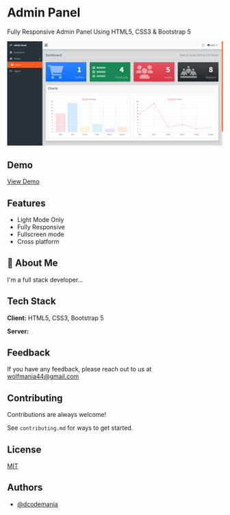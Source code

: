 # Admin Panel

Fully Responsive Admin Panel Using HTML5, CSS3 & Bootstrap 5

![Alt text](screenshot.png 'Title')

## Demo

[View Demo](https://dcodemania.netlify.app/)

## Features

- Light Mode Only
- Fully Responsive
- Fullscreen mode
- Cross platform

## 🚀 About Me

I'm a full stack developer...

## Tech Stack

**Client:** HTML5, CSS3, Bootstrap 5

**Server:**

## Feedback

If you have any feedback, please reach out to us at wolfmania44@gmail.com

## Contributing

Contributions are always welcome!

See `contributing.md` for ways to get started.

## License

[MIT](https://github.com/DCodeMania/admin-panel-bootstrap-5/blob/master/LICENCE.md)

## Authors

- [@dcodemania](https://dcodemania.com/)
